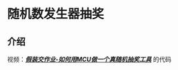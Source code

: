 # 随机数发生器抽奖

## 介绍

视频：[***假装交作业-如何用MCU做一个真随机抽奖工具***](https://www.bilibili.com/video/BV1QM4y1D7Bh) 的代码
